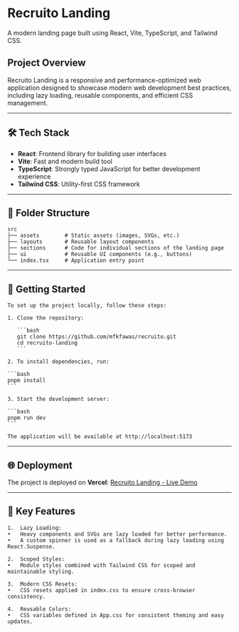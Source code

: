 # Recruito Landing

A modern landing page built using React, Vite, TypeScript, and Tailwind CSS.

## Project Overview

Recruito Landing is a responsive and performance-optimized web application designed to showcase modern web development best practices, including lazy loading, reusable components, and efficient CSS management.

---

## 🛠️ Tech Stack

- **React**: Frontend library for building user interfaces
- **Vite**: Fast and modern build tool
- **TypeScript**: Strongly typed JavaScript for better development experience
- **Tailwind CSS**: Utility-first CSS framework

---

## 📁 Folder Structure

```plaintext
src
├── assets        # Static assets (images, SVGs, etc.)
├── layouts       # Reusable layout components
├── sections      # Code for individual sections of the landing page
├── ui            # Reusable UI components (e.g., buttons)
└── index.tsx     # Application entry point
```

---

## 🚀 Getting Started

````plaintext
To set up the project locally, follow these steps:

1. Clone the repository:

   ```bash
   git clone https://github.com/mfkfawas/recruito.git
   cd recruito-landing
   ```

2. To install dependencies, run:

```bash
pnpm install
```

3. Start the development server:

```bash
pnpm run dev
```

The application will be available at http://localhost:5173
````

---

## 🌐 Deployment

The project is deployed on **Vercel**:
[Recruito Landing - Live Demo](https://recruito-uyde.vercel.app/)

---

## 🌟 Key Features

    1.	Lazy Loading:
    •	Heavy components and SVGs are lazy loaded for better performance.
    •	A custom spinner is used as a fallback during lazy loading using React.Suspense.

    2.	Scoped Styles:
    •	Module styles combined with Tailwind CSS for scoped and maintainable styling.

    3.	Modern CSS Resets:
    •	CSS resets applied in index.css to ensure cross-browser consistency.

    4.	Reusable Colors:
    •	CSS variables defined in App.css for consistent theming and easy updates.
